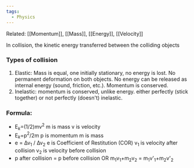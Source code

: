 ```yaml
---
tags:
  - Physics
---
```

Related: [[Momentum]], [[Mass]], [[Energy]], [[Velocity]]

In collision, the kinetic energy transferred between the colliding objects
### Types of collision
1. Elastic:
	Mass is equal, one initially stationary, no energy is lost.
	No permanent deformation on both objects.
	No energy can be released as internal energy (sound, friction, etc.).
	Momentum is conserved.
1.  Inelastic:
	momentum is conserved, unlike energy.
	either perfectly (stick together) or not perfectly (doesn't) inelastic.

### Formula:
- E$_k$=(1/2)mv$^2$
	m is mass
	v is velocity
- E$_k$=p$^2$/2m
	p is momentum
	m is mass
- e = ∆v$_1$ / ∆v$_2$ 
	e is Coefficient of Restitution (COR)
	v$_1$ is velocity after collision
	v$_2$ is velocity before collision
- p after collision = p before collision OR m$_1$v$_1$+m$_2$v$_2$ = m$_1$v'$_1$+m$_2$v'$_2$
	